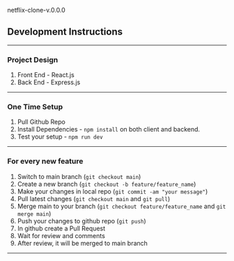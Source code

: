 netflix-clone-v.0.0.0

## Development Instructions

---

### Project Design

1. Front End - React.js
2. Back End - Express.js

---

### One Time Setup

1. Pull Github Repo
2. Install Dependencies - `npm install` on both client and backend.
3. Test your setup - `npm run dev`

---

### For every new feature

1. Switch to main branch (`git checkout main`)
2. Create a new branch (`git checkout -b feature/feature_name`)
3. Make your changes in local repo (`git commit -am "your message"`)
4. Pull latest changes (`git checkout main` and `git pull`)
5. Merge main to your branch (`git checkout feature/feature_name` and `git merge main`)
6. Push your changes to github repo (`git push`)
7. In github create a Pull Request
8. Wait for review and comments
9. After review, it will be merged to main branch

---
